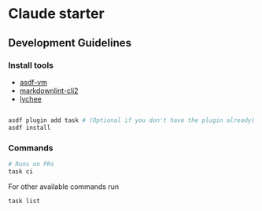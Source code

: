 # Claude starter

## Development Guidelines

### Install tools

- [asdf-vm](https://asdf-vm.com/)
- [markdownlint-cli2](https://github.com/DavidAnson/markdownlint-cli2)
- [lychee](https://github.com/lycheeverse/lychee)

```bash

asdf plugin add task # (Optional if you don't have the plugin already)
asdf install
```

### Commands

```bash
# Runs on PRs
task ci
```

For other available commands run

```bash
task list
```
